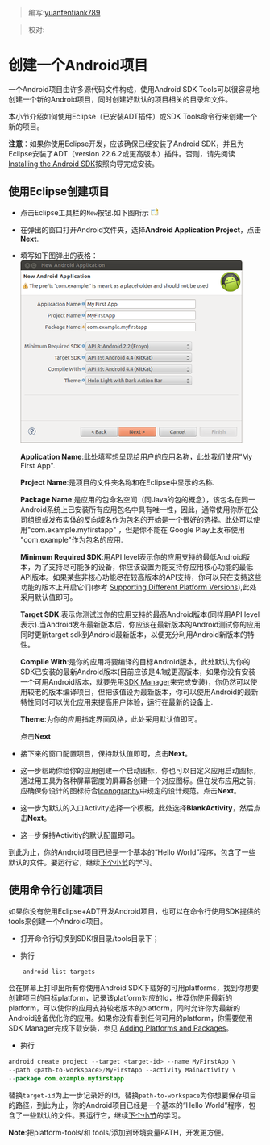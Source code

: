 > 编写:[yuanfentiank789](https://github.com/yuanfentiank789)

> 校对:

# 创建一个Android项目
一个Android项目由许多源代码文件构成，使用Android SDK Tools可以很容易地创建一个新的Android项目，同时创建好默认的项目相关的目录和文件。

本小节介绍如何使用Eclipse（已安装ADT插件）或SDK Tools命令行来创建一个新的项目。

**注意**：如果你使用Eclipse开发，应该确保已经安装了Android SDK，并且为Eclipse安装了ADT（version 22.6.2或更高版本）插件。否则，请先阅读 [Installing the Android SDK](http://developer.android.com/sdk/installing/index.html "SDK安装")按照向导完成安装。

## 使用Eclipse创建项目

* 点击Eclipse工具栏的`New`按钮.如下图所示
![eclipse-new](eclipse-new.png)

* 在弹出的窗口打开Android文件夹，选择**Android Application Project**，点击**Next**.

* 填写如下图弹出的表格：
![adt-firstapp-setup](adt-firstapp-setup.png)

  **Application Name**:此处填写想呈现给用户的应用名称，此处我们使用“My First App".

  **Project Name**:是项目的文件夹名称和在Eclipse中显示的名称.

  **Package Name**:是应用的包命名空间（同Java的包的概念），该包名在同一Android系统上已安装所有应用包名中具有唯一性，因此，通常使用你所在公司组织或发布实体的反向域名作为包名的开始是一个很好的选择。此处可以使用"com.example.myfirstapp" ，但是你不能在 Google Play上发布使用 "com.example"作为包名的应用.

  **Minimum Required SDK**:用API level表示你的应用支持的最低Android版本，为了支持尽可能多的设备，你应该设置为能支持你应用核心功能的最低API版本。如果某些非核心功能尽在较高版本的API支持，你可以只在支持这些功能的版本上开启它们(参考 [Supporting Different Platform Versions](http://developer.android.com/training/basics/supporting-devices/platforms.html)),此处采用默认值即可。

  **Target SDK**:表示你测试过你的应用支持的最高Android版本(同样用API level表示).当Android发布最新版本后，你应该在最新版本的Android测试你的应用同时更新target sdk到Android最新版本，以便充分利用Android新版本的特性。

  **Compile With**:是你的应用将要编译的目标Android版本，此处默认为你的SDK已安装的最新Android版本(目前应该是4.1或更高版本，如果你没有安装一个可用Android版本，就要先用[SDK Manager](http://developer.android.com/sdk/installing/adding-packages.html)来完成安装)，你仍然可以使用较老的版本编译项目，但把该值设为最新版本，你可以使用Android的最新特性同时可以优化应用来提高用户体验，运行在最新的设备上.

  **Theme**:为你的应用指定界面风格，此处采用默认值即可。

  点击**Next**

* 接下来的窗口配置项目，保持默认值即可，点击**Next**。

* 这一步帮助你给你的应用创建一个启动图标，你也可以自定义应用启动图标，通过用工具为各种屏幕密度的屏幕各创建一个对应图标。但在发布应用之前，应确保你设计的图标符合[Iconography](http://developer.android.com/design/style/iconography.html)中规定的设计规范。点击**Next**。

* 这一步为默认的入口Activity选择一个模板，此处选择**BlankActivity**，然后点击**Next**。

* 这一步保持Activitiy的默认配置即可。

到此为止，你的Android项目已经是一个基本的“Hello World”程序，包含了一些默认的文件。要运行它，继续[下个小节](running-app.html)的学习。

## 使用命令行创建项目

如果你没有使用Eclipse+ADT开发Android项目，也可以在命令行使用SDK提供的tools来创建一个Android项目。

* 打开命令行切换到SDK根目录/tools目录下；

* 执行

```java
    android list targets
```

会在屏幕上打印出所有你使用Android SDK下载好的可用platforms，找到你想要创建项目的目标platform，记录该platform对应的Id，推荐你使用最新的platform，可以使你的应用支持较老版本的platform，同时允许你为最新的Android设备优化你的应用。如果你没有看到任何可用的platform，你需要使用SDK Manager完成下载安装，参见 [Adding Platforms and Packages](http://developer.android.com/sdk/installing/adding-packages.html)。

* 执行

```java
android create project --target <target-id> --name MyFirstApp \
--path <path-to-workspace>/MyFirstApp --activity MainActivity \
--package com.example.myfirstapp
```

替换`target-id`为上一步记录好的Id，替换`path-to-workspace`为你想要保存项目的路径，到此为止，你的Android项目已经是一个基本的“Hello World”程序，包含了一些默认的文件。要运行它，继续[下个小节](running-app.html)的学习。

**Note**:把platform-tools/和 tools/添加到环境变量PATH，开发更方便。
